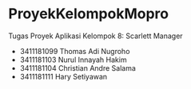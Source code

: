# ProyekKelompokMopro
Tugas Proyek Aplikasi Kelompok 8: Scarlett Manager
- 3411181099 Thomas Adi Nugroho
- 3411181103 Nurul Innayah Hakim
- 3411181104 Christian Andre Salama
- 3411181111 Hary Setiyawan
